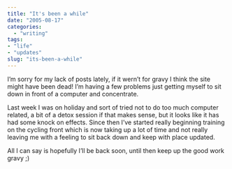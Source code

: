 ```yaml
---
title: "It's been a while"
date: "2005-08-17"
categories:
  - "writing"
tags:
- "life"
- "updates"
slug: "its-been-a-while"
---
```


I’m sorry for my lack of posts lately, if it wern’t for gravy I think the site might have been dead! I’m having a few problems just getting myself to sit down in front of a computer and concentrate.

Last week I was on holiday and sort of tried not to do too much computer related, a bit of a detox session if that makes sense, but it looks like it has had some knock on effects. Since then I’ve started really beginning training on the cycling front which is now taking up a lot of time and not really leaving me with a feeling to sit back down and keep with place updated.

All I can say is hopefully I’ll be back soon, until then keep up the good work gravy ;)
